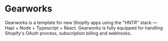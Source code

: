 # Gearworks
Gearworks is a template for new Shopify apps using the "HNTR" stack — Hapi + Node + Typescript + React. Gearworks is fully equipped for handling Shopify's OAuth process, subscription billing and webhooks..
